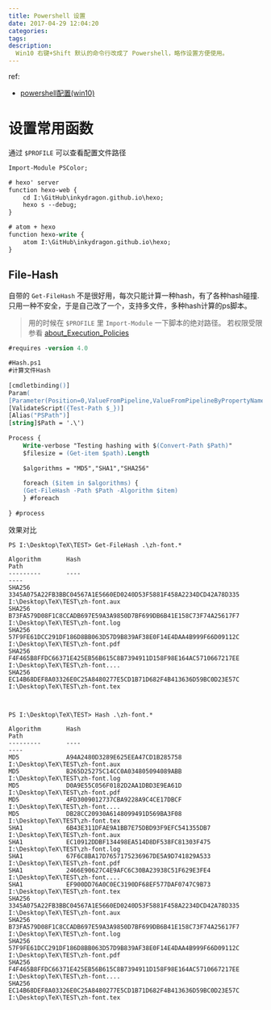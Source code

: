 ```yaml
---
title: Powershell 设置
date: 2017-04-29 12:04:20
categories:
tags:
description:
  Win10 右键+Shift 默认的命令行改成了 Powershell，略作设置方便使用。
---
```



<!-- truncate -->
ref:

- [powershell配置(win10)](http://kaimingwan.com/post/gong-ju/powershellpei-zhi-win10)

# 设置常用函数
通过 `$PROFILE` 可以查看配置文件路径
``` ps
Import-Module PSColor;

# hexo' server
function hexo-web {
    cd I:\GitHub\inkydragon.github.io\hexo;
    hexo s --debug;
}

# atom + hexo
function hexo-write {
    atom I:\GitHub\inkydragon.github.io\hexo;
}
```

## File-Hash
自带的 `Get-FileHash` 不是很好用，每次只能计算一种hash，有了各种hash碰撞.
只用一种不安全，于是自己改了一个，支持多文件，多种hash计算的ps脚本。

>用的时候在 `$PROFILE` 里 `Import-Module` 一下脚本的绝对路径。
若权限受限参看 [about_Execution_Policies](https://technet.microsoft.com/zh-cn/library/347708dc-1515-4d74-978b-8334603472e6)

``` ps 计算文件Hash
#requires -version 4.0
 
#Hash.ps1
#计算文件Hash
 
[cmdletbinding()]
Param(
[Parameter(Position=0,ValueFromPipeline,ValueFromPipelineByPropertyName)]
[ValidateScript({Test-Path $_})]
[Alias("PSPath")]
[string]$Path = '.\')
 
Process {
    Write-verbose "Testing hashing with $(Convert-Path $Path)"
    $filesize = (Get-item $path).Length
 
    $algorithms = "MD5","SHA1","SHA256"
 
    foreach ($item in $algorithms) {
    (Get-FileHash -Path $Path -Algorithm $item)
    } #foreach
 
} #process
```

效果对比
``` 
PS I:\Desktop\TeX\TEST> Get-FileHash .\zh-font.*

Algorithm       Hash                                                                   Path
---------       ----                                                                   ----
SHA256          3345A075A22FB3BBC04567A1E5660ED0240D53F5881F458A2234DCD42A78D335       I:\Desktop\TeX\TEST\zh-font.aux
SHA256          B73FA579D08F1C8CCADB697E59A3A9850D7BF699DB6B41E158C73F74A25617F7       I:\Desktop\TeX\TEST\zh-font.log
SHA256          57F9FE61DCC291DF186D8BB063D57D9B839AF38E0F14E4DAA4B999F66D09112C       I:\Desktop\TeX\TEST\zh-font.pdf
SHA256          F4F465B8FFDC66371E425EB56B615C8B7394911D158F98E164AC5710667217EE       I:\Desktop\TeX\TEST\zh-font....
SHA256          EC14B68DEF8A03326E0C25A8480277E5CD1B71D682F4B413636D59BC0D23E57C       I:\Desktop\TeX\TEST\zh-font.tex



PS I:\Desktop\TeX\TEST> Hash .\zh-font.*

Algorithm       Hash                                                                   Path
---------       ----                                                                   ----
MD5             A94A2480D3289E625EEA47CD1B285758                                       I:\Desktop\TeX\TEST\zh-font.aux
MD5             B265D25275C14CC0A034805094089ABB                                       I:\Desktop\TeX\TEST\zh-font.log
MD5             D0A9E55C056F0182D2AA1DBD3E9EA61D                                       I:\Desktop\TeX\TEST\zh-font.pdf
MD5             4FD3009012737CBA9228A9C4CE17DBCF                                       I:\Desktop\TeX\TEST\zh-font....
MD5             DB28CC20930A6148099491D569BA3F08                                       I:\Desktop\TeX\TEST\zh-font.tex
SHA1            6B43E311DFAE9A1BB7E75DBD93F9EFC541355DB7                               I:\Desktop\TeX\TEST\zh-font.aux
SHA1            EC10912DDBF134498EA514D8DF538FC81303F475                               I:\Desktop\TeX\TEST\zh-font.log
SHA1            67F6C8BA17D7657175236967DE5A9D741829A533                               I:\Desktop\TeX\TEST\zh-font.pdf
SHA1            2466E90627C4E9AFC6C30BA23938C51F629E3FE4                               I:\Desktop\TeX\TEST\zh-font....
SHA1            EF900DD76A0C0EC3190DF68EF577DAF0747C9B73                               I:\Desktop\TeX\TEST\zh-font.tex
SHA256          3345A075A22FB3BBC04567A1E5660ED0240D53F5881F458A2234DCD42A78D335       I:\Desktop\TeX\TEST\zh-font.aux
SHA256          B73FA579D08F1C8CCADB697E59A3A9850D7BF699DB6B41E158C73F74A25617F7       I:\Desktop\TeX\TEST\zh-font.log
SHA256          57F9FE61DCC291DF186D8BB063D57D9B839AF38E0F14E4DAA4B999F66D09112C       I:\Desktop\TeX\TEST\zh-font.pdf
SHA256          F4F465B8FFDC66371E425EB56B615C8B7394911D158F98E164AC5710667217EE       I:\Desktop\TeX\TEST\zh-font....
SHA256          EC14B68DEF8A03326E0C25A8480277E5CD1B71D682F4B413636D59BC0D23E57C       I:\Desktop\TeX\TEST\zh-font.tex
```

<div style="display: none;">
{% raw %}


{% blockquote [author[, source]] [link] [source_link_title] %}
content
{% endblockquote %}


{% codeblock [title] [lang:language] [url] [link text] %}
code snippet
{% endcodeblock %}

``` [language] [title] [url] [link text] 
code snippet 
```


{% img [class names] /path/to/image [width] [height] [title text [alt text]] %}

![[title]](slug)


{% endraw %}
</div>
